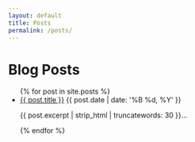 ```yaml
---
layout: default
title: Posts
permalink: /posts/
---
```


<h1>Blog Posts</h1>

<ul class="post-list">
  {% for post in site.posts %}
    <li>
      <a href="{{ post.url }}">{{ post.title }}</a>
      <span class="post-date">{{ post.date | date: '%B %d, %Y' }}</span>
      <p>{{ post.excerpt | strip_html | truncatewords: 30 }}&hellip;</p>
    </li>
  {% endfor %}
</ul>
